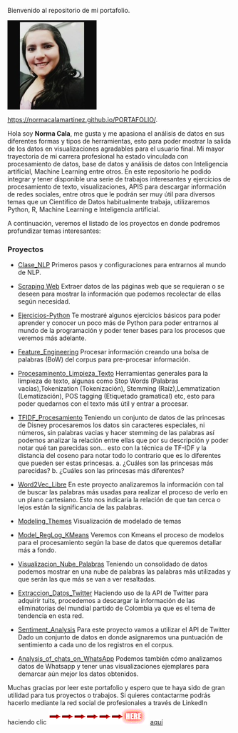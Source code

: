 Bienvenido al repositorio de mi portafolio.

<p><img src="FOTONORMA.png" align="center"></p>


https://normacalamartinez.github.io/PORTAFOLIO/.

Hola soy <strong>Norma Cala</strong>, me gusta y me apasiona el análisis de datos en sus diferentes formas y tipos de herramientas, esto para poder mostrar la salida de los datos en visualizaciones agradables para el usuario final. Mi mayor trayectoria de mi carrera profesional ha estado vinculada con procesamiento de datos, base de datos y análisis de datos con Inteligencia artificial, Machine Learning entre otros.
En este repositorio he podido integrar y tener disponible una serie de trabajos interesantes y ejercicios de procesamiento de texto, visualizaciones, APIS para descargar información de redes sociales, entre otros que le podrán ser muy útil para diversos temas que un Científico de Datos habitualmente trabaja, utilizaremos Python, R, Machine Learning e Inteligencia artificial.

A continuación, veremos el listado de los proyectos en donde podremos profundizar temas interesantes:

### Proyectos

- [Clase_NLP](https://github.com/normacalamartinez/Clase_NLP.git) Primeros pasos y configuraciones para entrarnos al mundo de NLP.

- [Scraping Web](https://github.com/normacalamartinez/Scraping.git) Extraer datos de las páginas web que se requieran o se deseen para mostrar la información que podemos recolectar de ellas según necesidad.

- [Ejercicios-Python](https://github.com/normacalamartinez/Ejercicios-Python.git) Te mostraré algunos ejercicios básicos para poder aprender y conocer un poco más de Python para poder entrarnos al mundo de la programación y poder tener bases para los procesos que veremos más adelante.

- [Feature_Engineering](https://github.com/normacalamartinez/Feature_Engineering.git)  Procesar información creando una bolsa de palabras (BoW) del corpus para pre-procesar información.

- [Procesaminento_Limpieza_Texto](https://github.com/normacalamartinez/Procesaminento_Limpieza_Texto.git) Herramientas generales para la limpieza de texto, algunas como Stop Words (Palabras vacías),Tokenization (Tokenización), Stemming (Raíz),Lemmatization (Lematización), POS tagging (Etiquetado gramatical) etc, esto para poder quedarnos con el texto más útil y entrar a procesar.

- [TFIDF_Procesamiento](https://github.com/normacalamartinez/TFIDF_Procesamiento.git) Teniendo un conjunto de datos de las princesas de Disney procesaremos los datos sin caracteres especiales, ni números, sin palabras vacias y hacer stemming de las palabras así podemos analizar la relación entre ellas que por su descripción y poder notar qué tan parecidas son... esto con la técnica de TF-IDF y la distancia del coseno para notar todo lo contrario que es lo diferentes que pueden ser estas princesas.
a. ¿Cuáles son las princesas más parecidas?
b. ¿Cuáles son las princesas más diferentes?

- [Word2Vec_Libre](https://github.com/normacalamartinez/Word2Vec_Libre.git) En este proyecto analizaremos la información con tal de buscar las palabras más usadas para realizar el proceso de verlo en un plano cartesiano. Esto nos indicaría la relación de que tan cerca o lejos están la significancia de las palabras. 

- [Modeling_Themes](https://github.com/normacalamartinez/Modeling_Themes.git) Visualización de modelado de temas 

- [Model_RegLog_KMeans](https://github.com/normacalamartinez/Model_RegLog_KMeans.git) Veremos con Kmeans el proceso de modelos para el procesamiento según la base de datos que queremos detallar más a fondo.

- [Visualizacion_Nube_Palabras](https://github.com/normacalamartinez/Visualizacion_Nube_Palabras.git) Teniendo un consolidado de datos podemos mostrar en una nube de palabras las palabras más utilizadas y que serán las que más se van a ver resaltadas.

- [Extraccion_Datos_Twitter](https://github.com/normacalamartinez/Extraccion_Datos_Twitter.git) Haciendo uso de la API de Twitter para adquirir tuits, procedemos a descargar la información de las eliminatorias del mundial partido de Colombia ya que es el tema de tendencia en esta red.

- [Sentiment_Analysis](https://github.com/normacalamartinez/Sentiment_Analysis.git) Para este proyecto vamos a utilizar el API de Twitter Dado un conjunto de datos en donde asignaremos una puntuación de sentimiento a cada uno de los registros en el corpus.

- [Analysis_of_chats_on_WhatsApp](https://github.com/normacalamartinez/Analysis_of_chats_on_WhatsApp.git) Podemos también cómo analizamos datos de Whatsapp y tener unas visualizaciones ejemplares para demarcar aún mejor los datos obtenidos.



Muchas gracias por leer este portafolio y espero que te haya sido de gran utilidad para tus proyectos o trabajos. Si quieres contactarme podrás hacerlo mediante la red social de profesionales a través de LinkedIn haciendo clic ![Image](/flecha.gif) [aquí](https://www.linkedin.com/in/norma-yuliana-cala-martinez-40499646/)
